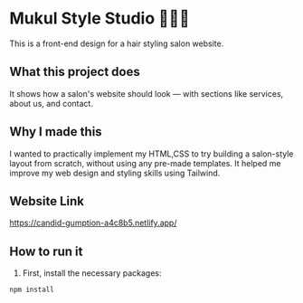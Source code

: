 # Mukul Style Studio 💇‍♂️💈

This is a front-end design for a hair styling salon website.

## What this project does

It shows how a salon's website should look — with sections like services, about us, and contact.

## Why I made this

I wanted to practically implement my HTML,CSS to try building a salon-style layout from scratch, without using any pre-made templates. It helped me improve my web design and styling skills using Tailwind.

## Website Link

https://candid-gumption-a4c8b5.netlify.app/

## How to run it

1. First, install the necessary packages:
```bash
npm install
